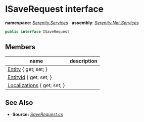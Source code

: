 # ISaveRequest interface
**namespace:** *[Serenity.Services](../README.md#serenity.services-namespace)*   **assembly**: *[Serenity.Net.Services](../README.md)*

```csharp
public interface ISaveRequest
```

## Members

| name | description |
| --- | --- |
| [Entity](ISaveRequest/Entity.md) { get; set; } |  |
| [EntityId](ISaveRequest/EntityId.md) { get; set; } |  |
| [Localizations](ISaveRequest/Localizations.md) { get; set; } |  |

## See Also

* **Source:** *[SaveRequest.cs](https://github.com/serenity-is/Serenity/blob/master/src/Serenity.Net.Services/Models/SaveRequest.cs)*